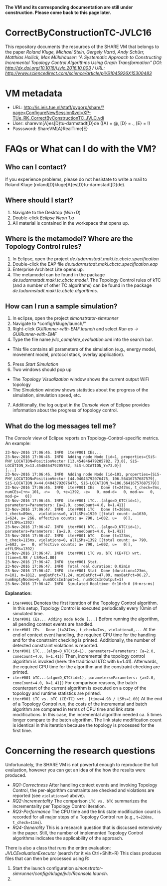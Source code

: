 **The VM and its corresponding documentation are still under construction. Please come back to this page later.**

# CorrectByConstructionTC-JVLC16
This repository documents the resources of the SHARE VM that belongs to the paper *Roland Kluge, Michael Stein, Gergely Varró, Andy Schürr, Matthias Hollick, Max Mühlhäuser: "A Systematic Approach to Constructing Incremental Topology Control Algorithms Using Graph Transformation" DOI: http://dx.doi.org/10.1016/j.jvlc.2016.10.003 / URL: http://www.sciencedirect.com/science/article/pii/S1045926X15300483*

# VM metadata

* URL: http://is.ieis.tue.nl/staff/pvgorp/share/?page=ConfigureNewSession&vdi=XP-TUe_RK_CorrectByConstructionTC_JVLC.vdi
* User: sharevm[A}es[D}tu-darmstadt[D}de ([A} = @, [D} = ., [E} = !)
* Passsword: ShareVM[A}RealTime[E}

# FAQs or What can I do with the VM?

## Who can I contact?

If you experience problems, please do not hesistate to write a mail to Roland Kluge (roland[D}kluge[A}es[D}tu-darmstadt[D}de).

## Where should I start?

1. Navigate to the Desktop (*Win+D*)
2. Double-click *Eclipse Neon 1.a*
3. All material is contained in the workspace that opens up.

## Where is the metamodel? Where are the Topology Control rules?

1. In Eclipse, open the project *de.tudarmstadt.maki.tc.cbctc.specification*
2. Double-click the EAP file *de.tudarmstadt.maki.cbctc.specification.eap*
3. Enterprise Architect Lite opens up.
3. The metamodel can be found in the package *de.tudarmstadt.maki.tc.cbctc.model*. 
The Topology Control rules of kTC (and a number of other TC algorithms) can be found in the package *de.tudarmstadt.maki.tc.cbctc.algorithms*.

## How can I run a sample simulation?

1. In eclipse, open the project *simonstrator-simrunner*
2. Navigate to *config/rkluge/launch/"
3. Right-click *GUIRunner-with-EMF.launch* and select *Run as -> GUIRunner-with-EMF*
4. Type the file name *jvlc_complete_evaluation.xml* into the search bar.
 * This file contains all parameters of the simulation (e.g., energy model, movement model, protocol stack, overlay application).
5. Press *Start Simulation*
6. Two windows should pop up
 * The *Topology Visualization* window shows the current output WiFi topology 
 * The *Simulation* window shows statistics about the progress of the simulation, simulation speed, etc.
7. Additionally, the log output in the *Console* view of Eclipse provides information about the progress of topology control.

## What do the log messages tell me?
The *Console* view of Eclipse reports on Topology-Control-specific metrics.
An example:
```
23-Nov-2016 17:06:46. INFO 	iter#001 CEs...
23-Nov-2016 17:06:46. INFO 	Adding node Node [id=1, properties={SiS-PHY_LOCATION=PositionVector [13.454846479205782, 73.0], SiS-LOCATION_X=13.454846479205782, SiS-LOCATION_Y=73.0}]
[...]
23-Nov-2016 17:06:46. INFO 	Adding node Node [id=101, properties={SiS-PHY_LOCATION=PositionVector [44.04043792076475, 106.56416757687579], SiS-LOCATION_X=44.04043792076475, SiS-LOCATION_Y=106.56416757687579}]
23-Nov-2016 17:06:46. INFO 	iter#001 CEs   Done (t=247ms, t_check=7ms, numCEs=[+n= 101, -n=   0, +e=1392, -e=   0, mod-d=   0, mod-w=   0, mod-p=   0])
23-Nov-2016 17:06:46. INFO 	iter#001 iTC...(algo=D_KTC(id=1), parameters=Parameters: {a=2.0, coneCount=4.0, k=1.41})
23-Nov-2016 17:06:47. INFO 	iter#001 iTC   Done (t=365ms,  t_check=89ms,  violations=0, allLSMs=1920 [[total count: a=1030, i=624, u= 266, effective counts: a= 790, i=602, u=   0]], effLSMs=1392)
23-Nov-2016 17:06:47. INFO 	iter#001 bTC...(algo=D_KTC(id=1), parameters=Parameters: {a=2.0, coneCount=4.0, k=1.41})
23-Nov-2016 17:06:47. INFO 	iter#001 bTC   Done (t=123ms,  t_check=115ms, violations=0, allLSMs=1392 [[total count: a= 790, i=602, u=   0, effective counts: a= 790, i=602, u=   0]], effLSMs=1392)
23-Nov-2016 17:06:47. INFO 	iter#001 iTC vs. bTC (CE+TC) wrt. [time=4.98 / LSMs=1.00]
23-Nov-2016 17:06:47. INFO 	iter#001 Stat..
23-Nov-2016 17:06:47. INFO 	Total real duration: 0.02min
23-Nov-2016 17:06:47. INFO 	iter#001 Stat  Done (duration=123ms, n=101, m=1812, avgBatPct=71.24, minBatPct=47.09, maxBatPct=96.27, numEmptyNodes=0, numSCCsInInput=1, numSCCsInOutput=1)
23-Nov-2016 17:06:47. INFO 	Simulated Realtime: 0:10:0:0 (H:m:s:ms)
```

**Explanation:**
* ```iter##001``` Denotes the first iteration of the Topology Control algorithm. In this setup, Topology Control is executed periodically every 10min of simulated time.
* ```iter#001 CEs... Adding node Node [...]``` Before running the algorithm, all pending context events are handled.
* ```iter#001 CEs   Done (t=247ms, t_check=7ms, violation=0,...``` At the end of context event handling, the required CPU time for the handling and for the constraint checking is printed. Additionally, the number of detected constraint violations is reported.
* ```iter#001 iTC...(algo=D_KTC(id=1), parameters=Parameters: {a=2.0, coneCount=4.0, k=1.41})``` Then, incremental the topology control algorithm is invoked (here: the traditional kTC with k=1.41). Afterwards, the required CPU time for the algorithm and the constraint checking are printed.
* ```iter#001 bTC...(algo=D_KTC(id=1), parameters=Parameters: {a=2.0, coneCount=4.0, k=1.41})``` For comparison reasons, the batch counterpart of the current algorithm is executed on a copy of the topology and runtime statistics are printed.
* ```iter#001 iTC vs. bTC (CE+TC) wrt. [time=4.98 / LSMs=1.00]``` At the end of a Topology Control run, the costs of the incremental and batch algorithm are compared in terms of CPU time and link state modifications. In this case, the incremental algorithm needed ca. 5 times longer compare to the batch algorithm. The link state modification count is identical in this iteration because the topology is processed for the first time.

# Concerning the research questions

Unfortunately, the SHARE VM is not powerful enough to reproduce the full evaluation, however you can get an idea of the how the results were produced.

* *RQ1-Correctness* After handling context events and invoking Topology Control, the per-algorithm constraints are checked and violations are reported (see ```violations=0``` above).
* *RQ2-Incrementality* The comparison ```iTC vs. bTC``` summarizes the incrementality per Topology Control iteration.
* *RQ3-Performance* The CPU time and the link state modification count is recorded for all major steps of a Topology Control run (e.g., ```t=220ms, t_check=11ms```).
* *RQ4-Generality* This is a research question that is discussed extensively in the paper. Still, the number of implemented Topology Control algorithms indicates the applicability of the approach.

There is also a class that runs the entire evaluation: *JVLCEvaluationExecutor* (search for it via Ctrl+Shift+R)
This class produces files that can then be processed using R:
1. Start the launch configuration *simonstrator-simrunner/config/rkluge/jvlc/Rconsole.launch*.
2. 





